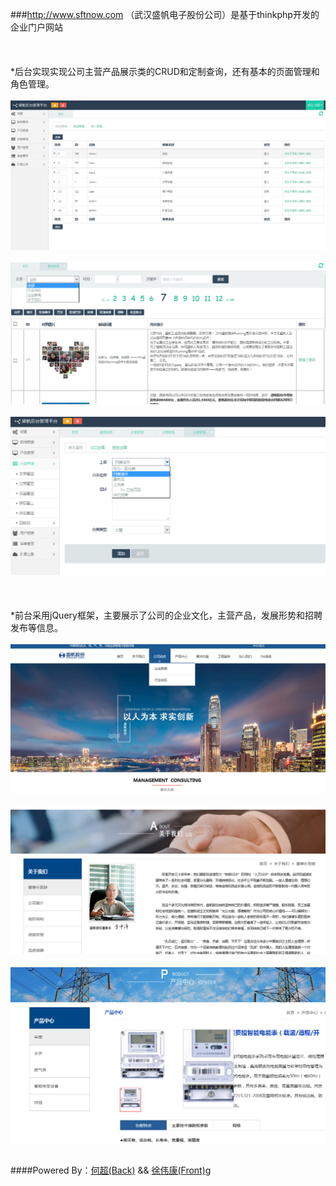 ###http://www.sftnow.com （武汉盛帆电子股份公司）是基于thinkphp开发的企业门户网站
<br>
<br><br><br>*后台实现实现公司主营产品展示类的CRUD和定制查询，还有基本的页面管理和角色管理。<br><br>
![](back1.png "Title")<br><br>![](back2.png "Title")<br><br>![](back3.png "Title")<br><br>
<br><br>*前台采用jQuery框架，主要展示了公司的企业文化，主营产品，发展形势和招聘发布等信息。<br><br>
![](font1.png "Title")<br><br>![](font2.png "Title")<br><br>![](font3.png "Title")<br><br>


####Powered By：[何超(Back)](https://github.com/hechao12)  && [徐伟康(Front)](https://github.com/xuweikan)g

